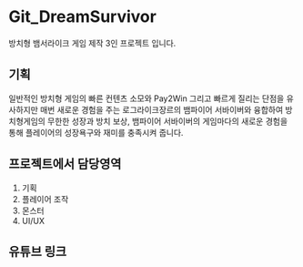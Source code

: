 # Git_DreamSurvivor
방치형 뱀서라이크 게임 제작 3인 프로젝트 입니다.

## 기획
일반적인 방치형 게임의 빠른 컨텐츠 소모와 Pay2Win 그리고 빠르게 질리는 단점을 
유사하지만 매번 새로운 경험을 주는 로그라이크장르의 뱀파이어 서바이버와 융합하여
방치형게임의 무한한 성장과 방치 보상, 뱀파이어 서바이버의 게임마다의 새로운 경험을 통해
플레이어의 성장욕구와 재미를 충족시켜 줍니다.

## 프로젝트에서 담당영역
1. 기획
2. 플레이어 조작
3. 몬스터
4. UI/UX

## 유튜브 링크

